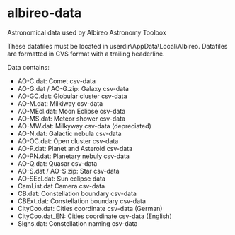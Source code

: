 # albireo-data
Astronomical data used by Albireo Astronomy Toolbox

These datafiles must be located in userdir\AppData\Local\Albireo.
Datafiles are formatted in CVS format with a trailing headerline.

Data contains:
- AO-C.dat: Comet csv-data
- AO-G.dat / AO-G.zip: Galaxy csv-data
- AO-GC.dat: Globular cluster csv-data
- AO-M.dat: Milkiway csv-data
- AO-MEcl.dat: Moon Eclipse csv-data
- AO-MS.dat: Meteor shower csv-data
- AO-MW.dat: Milkyway csv-data (depreciated)
- AO-N.dat: Galactic nebula csv-data
- AO-OC.dat: Open cluster csv-data
- AO-P.dat: Planet and Asteroid csv-data
- AO-PN.dat: Planetary nebuly csv-data
- AO-Q.dat: Quasar csv-data
- AO-S.dat / AO-S.zip: Star csv-data
- AO-SEcl.dat: Sun eclipse data
- CamList.dat Camera csv-data
- CB.dat: Constellation boundary csv-data
- CBExt.dat: Constellation boundary csv-data
- CityCoo.dat: Cities coordinate csv-data (German)
- CityCoo.dat_EN: Cities coordinate csv-data (English)
- Signs.dat: Constellation naming csv-data 


